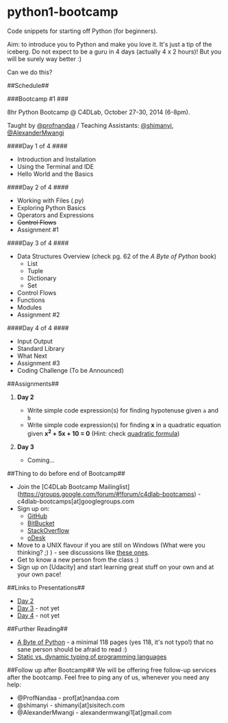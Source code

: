 python1-bootcamp
================

Code snippets for starting off Python (for beginners).

Aim: to introduce you to Python and make you love it. It's just a tip of the iceberg. Do not expect to be a guru in 4 days (actually 4 x 2 hours)! But you will be surely way better :)

Can we do this?

##Schedule##

###Bootcamp #1 ###

8hr Python Bootcamp @ C4DLab, October 27-30, 2014 (6-8pm).

Taught by [@profnandaa](https://github.com/profnandaa) / Teaching Assistants: [@shimanyi](https://github.com/shimanyi), [@AlexanderMwangi](https://github.com/AlexanderMwangi)

####Day 1 of 4 ####
* Introduction and Installation
* Using the Terminal and IDE
* Hello World and the Basics

####Day 2 of 4 ####
* Working with Files (.py)
* Exploring Python Basics
* Operators and Expressions
* ~~Control Flows~~
* Assignment #1

####Day 3 of 4 ####
* Data Structures Overview (check pg. 62 of the _A Byte of Python_ book)
	* List
	* Tuple
	* Dictionary
	* Set
* Control Flows
* Functions
* Modules
* Assignment #2

####Day 4 of 4 ####
* Input Output
* Standard Library
* What Next
* Assignment #3
* Coding Challenge (To be Announced)

##Assignments##
1. **Day 2**
	* Write simple code expression(s) for finding hypotenuse given `a` and `b`
	* Write simple code expression(s) for finding **x** in a quadratic equation given **x<sup>2</sup> + 5x + 10 = 0** (Hint: check [quadratic formula](http://en.wikipedia.org/wiki/Quadratic_formula))

2. **Day 3**
	* Coming...

##Thing to do before end of Bootcamp##
* Join the [C4DLab Bootcamp Mailinglist] (https://groups.google.com/forum/#!forum/c4dlab-bootcamps) - c4dlab-bootcamps[at]googlegroups.com
* Sign up on:
	* [GitHub](https://github.com/)
	* [BitBucket](https://bitbucket.org/)
	* [StackOverflow](https://stackoverflow.com/users/signup)
	* [oDesk](https://www.odesk.com/)
* Move to a UNIX flavour if you are still on Windows (What were you thinking? ;) ) - see discussions like [these ones](http://www.reddit.com/r/learnprogramming/comments/1ugvgh/is_linux_better_for_programming/).
* Get to know a new person from the class :)
* Sign up on [Udacity] and start learning great stuff on your own and at your own pace! 

##Links to Presentations##
* [Day 2](https://docs.google.com/presentation/d/1_qRTegFIwTGfvnjzZ_txHI9BxKThS2MXXddG8IK_74k/pub?start=false&loop=false&delayms=3000)
* [Day 3](#) - not yet
* [Day 4](#) - not yet

##Further Reading##
* [A Byte of Python](http://files.swaroopch.com/python/byte_of_python.pdf) - a minimal 118 pages (yes 118, it's not typo!) that no sane person should be afraid to read :)
* [Static vs. dynamic typing of programming languages](http://pythonconquerstheuniverse.wordpress.com/2009/10/03/static-vs-dynamic-typing-of-programming-languages/)

##Follow up after Bootcamp##
We will be offering free follow-up services after the bootcamp. Feel free to ping any of us, whenever you need any help:
* @ProfNandaa - prof[at]nandaa.com
* @shimanyi - shimanyi[at]sisitech.com 
* @AlexanderMwangi - alexandermwangi1[at]gmail.com

